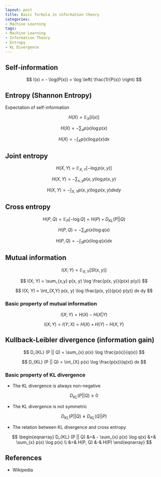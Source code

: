 ```yaml
---
layout: post
title: Basic formula in information theory
categories:
- Machine Learning
tags:
- Machine Learning
- Information Theory
- Entropy
- KL Divergence
---
```


## Self-information

$$ I(x) = - \log(P(x)) = \log \left( \frac{1}{P(x)} \right) $$


## Entropy (Shannon Entropy)
Expectation of self-information

$$ H(X) = \mathbb{E}_{X} [I(x)] $$

$$ H(X) = - \sum_{x} p(x) \log p(x) $$

$$ H(X) = - \int_{X} p(x) \log p(x) dx $$


## Joint entropy

$$ H(X, Y) = \mathbb{E}_{X, Y} [-\log p(x, y)] $$

$$ H(X, Y) = - \sum_{x,y} p(x, y) \log p(x, y) $$

$$ H(X, Y) = - \int_{X, Y} p(x, y) \log p(x, y) dx dy $$


## Cross entropy

$$ H(P, Q) = \mathbb{E}_{P} [-\log Q] = H(P) + D_{KL}(P || Q) $$

$$ H(P, Q) = - \sum_{x} p(x) \log q(x) $$

$$ H(P, Q) = - \int_{X} p(x) \log q(x) dx $$


## Mutual information

$$ I(X; Y) = \mathbb{E}_{X,Y} [SI(x,y)] $$

$$ I(X; Y) = \sum_{x,y} p(x, y) \log \frac{p(x, y)}{p(x) p(y)} $$

$$ I(X; Y) = \int_{X,Y} p(x, y) \log \frac{p(x, y)}{p(x) p(y)} dx dy $$

### Basic property of mutual information

$$ I(X; Y) = H(X) - H(X|Y) $$

$$ I(X; Y) = I(Y; X) = H(X) + H(Y) - H(X, Y) $$


## Kullback-Leibler divergence (information gain)

$$ D_{KL} (P || Q) = \sum_{x} p(x) \log \frac{p(x)}{q(x)} $$

$$ D_{KL} (P || Q) = \int_{X} p(x) \log \frac{p(x)}{q(x)} dx $$


### Basic property of KL divergence
* The KL divergence is always non-negative

$$ D_{KL} (P || Q) \geq 0 $$

* The KL divergence is not symmetric

$$ D_{KL} (P || Q) \neq D_{KL} (Q || P) $$

* The relation between KL divergence and cross entropy

$$
\begin{eqnarray}
D_{KL} (P || Q) &=& - \sum_{x} p(x) \log q(x) &+& \sum_{x} p(x) \log p(x) \\
&=& H(P, Q) &-& H(P)
\end{eqnarray}
$$


## References
* Wikipedia


